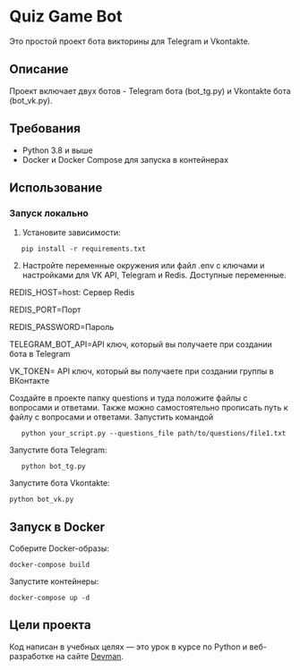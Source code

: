 # Quiz Game Bot

Это простой проект бота викторины для Telegram и Vkontakte.

## Описание

Проект включает двух ботов - Telegram бота (bot_tg.py) и Vkontakte бота (bot_vk.py).

## Требования

- Python 3.8 и выше
- Docker и Docker Compose для запуска в контейнерах

## Использование

### Запуск локально

1. Установите зависимости:

```
   pip install -r requirements.txt
 ```
2. Настройте переменные окружения или файл .env с ключами и настройками для VK API, Telegram и Redis. Доступные переменные.

REDIS_HOST=host: Сервер Redis

REDIS_PORT=Порт

REDIS_PASSWORD=Пароль

TELEGRAM_BOT_API=API ключ, который вы получаете при создании бота в Telegram

VK_TOKEN= API ключ, который вы получаете при создании группы в ВКонтакте

Создайте в проекте папку questions и туда положите файлы с вопросами и ответами.
Также можно самостоятельно прописать путь к файлу с вопросами и ответами. Запустить командой
```
   python your_script.py --questions_file path/to/questions/file1.txt

```

Запустите бота Telegram:

```
   python bot_tg.py
```
Запустите бота Vkontakte:

```
python bot_vk.py
```

## Запуск в Docker

Соберите Docker-образы:

```
docker-compose build

```

Запустите контейнеры:

```
docker-compose up -d
```
## Цели проекта

Код написан в учебных целях — это урок в курсе по Python и веб-разработке на сайте [Devman](https://dvmn.org).
